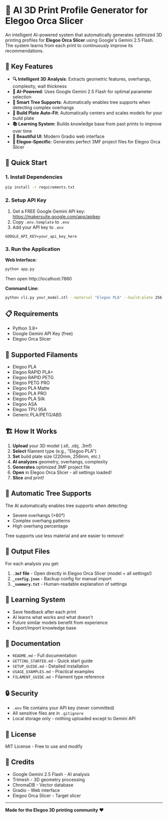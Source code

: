 # 🤖 AI 3D Print Profile Generator for Elegoo Orca Slicer

An intelligent AI-powered system that automatically generates optimized 3D printing profiles for **Elegoo Orca Slicer** using Google's Gemini 2.5 Flash. The system learns from each print to continuously improve its recommendations.

## 🌟 Key Features

- **🔍 Intelligent 3D Analysis**: Extracts geometric features, overhangs, complexity, wall thickness
- **🧠 AI-Powered**: Uses Google Gemini 2.5 Flash for optimal parameter selection
- **🌳 Smart Tree Supports**: Automatically enables tree supports when detecting complex overhangs
- **📏 Build Plate Auto-Fit**: Automatically centers and scales models for your build plate
- **📚 Learning System**: Builds knowledge base from past prints to improve over time
- **🎨 Beautiful UI**: Modern Gradio web interface
- **🎯 Elegoo-Specific**: Generates perfect 3MF project files for Elegoo Orca Slicer

## 🚀 Quick Start

### 1. Install Dependencies

```bash
pip install -r requirements.txt
```

### 2. Setup API Key

1. Get a FREE Google Gemini API key: https://makersuite.google.com/app/apikey
2. Copy `.env.template` to `.env`
3. Add your API key to `.env`

```env
GOOGLE_API_KEY=your_api_key_here
```

### 3. Run the Application

**Web Interface:**
```bash
python app.py
```
Then open http://localhost:7860

**Command Line:**
```bash
python cli.py your_model.stl --material "Elegoo PLA" --build-plate 256
```

## 📋 Requirements

- Python 3.8+
- Google Gemini API Key (free)
- Elegoo Orca Slicer

## 🎯 Supported Filaments

- Elegoo PLA
- Elegoo RAPID PLA+
- Elegoo RAPID PETG
- Elegoo PETG PRO
- Elegoo PLA Matte
- Elegoo PLA PRO
- Elegoo PLA Silk
- Elegoo ASA
- Elegoo TPU 95A
- Generic PLA/PETG/ABS

## 🏗️ How It Works

1. **Upload** your 3D model (.stl, .obj, .3mf)
2. **Select** filament type (e.g., "Elegoo PLA")
3. **Set** build plate size (220mm, 256mm, etc.)
4. **AI analyzes** geometry, overhangs, complexity
5. **Generates** optimized 3MF project file
6. **Open** in Elegoo Orca Slicer - all settings loaded!
7. **Slice** and print!

## 🌳 Automatic Tree Supports

The AI automatically enables tree supports when detecting:
- Severe overhangs (>60°)
- Complex overhang patterns
- High overhang percentage

Tree supports use less material and are easier to remove!

## 📁 Output Files

For each analysis you get:
1. **`.3mf` file** - Open directly in Elegoo Orca Slicer (model + all settings!)
2. **`_config.json`** - Backup config for manual import
3. **`_summary.txt`** - Human-readable explanation of settings

## 💾 Learning System

- Save feedback after each print
- AI learns what works and what doesn't
- Future similar models benefit from experience
- Export/import knowledge base

## 📖 Documentation

- `README.md` - Full documentation
- `GETTING_STARTED.md` - Quick start guide
- `SETUP_GUIDE.md` - Detailed installation
- `USAGE_EXAMPLES.md` - Practical examples
- `FILAMENT_GUIDE.md` - Filament type reference

## 🔒 Security

- `.env` file contains your API key (never committed)
- All sensitive files are in `.gitignore`
- Local storage only - nothing uploaded except to Gemini API

## 📝 License

MIT License - Free to use and modify

## 🙏 Credits

- Google Gemini 2.5 Flash - AI analysis
- Trimesh - 3D geometry processing
- ChromaDB - Vector database
- Gradio - Web interface
- Elegoo Orca Slicer - Target slicer

---

**Made for the Elegoo 3D printing community** ❤️

